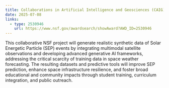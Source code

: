 ```yaml
---
title: Collaborations in Artificial Intelligence and Geosciences (CAIG)
date: 2025-07-08
links:
  - type: 2530946
    url: https://www.nsf.gov/awardsearch/showAward?AWD_ID=2530946
---
```


This collaborative NSF project will generate realistic synthetic data of Solar Energetic Particle (SEP) events by integrating multimodal satellite observations and developing advanced generative AI frameworks, addressing the critical scarcity of training data in space weather forecasting. The resulting datasets and predictive tools will improve SEP prediction, enhance space infrastructure resilience, and foster broad educational and community impacts through student training, curriculum integration, and public outreach.

<!--more-->
